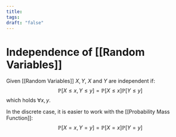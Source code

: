 ```yaml
---
title: 
tags: 
draft: "false"
---
```

# Independence of [[Random Variables]]
Given [[Random Variables]] $X,Y$, $X$ and $Y$ are independent if:
$$\mathbb{P}[X \leq x, Y \leq y] =  \mathbb{P}[X \leq x] \mathbb{P}[Y \leq y]$$ which holds $\forall x,y$.

In the discrete case, it is easier to work with the [[Probability Mass Function]]:
$$\mathbb{P}[X = x, Y = y] =  \mathbb{P}[X = x] \mathbb{P}[Y = y]$$